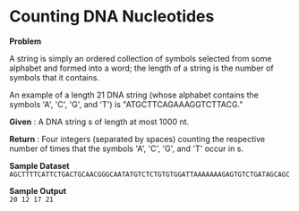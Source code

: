 # Counting DNA Nucleotides
__Problem__

A string is simply an ordered collection of symbols selected from some alphabet and formed into a word; the length of a string is the number of symbols that it contains.

An example of a length 21 DNA string (whose alphabet contains the symbols 'A', 'C', 'G', and 'T') is "ATGCTTCAGAAAGGTCTTACG."

**Given** : A DNA string s of length at most 1000 nt.

**Return** : Four integers (separated by spaces) counting the respective number of times that the symbols 'A', 'C', 'G', and 'T' occur in s.

**Sample Dataset**  
```AGCTTTTCATTCTGACTGCAACGGGCAATATGTCTCTGTGTGGATTAAAAAAAGAGTGTCTGATAGCAGC```

**Sample Output**  
```20 12 17 21```
